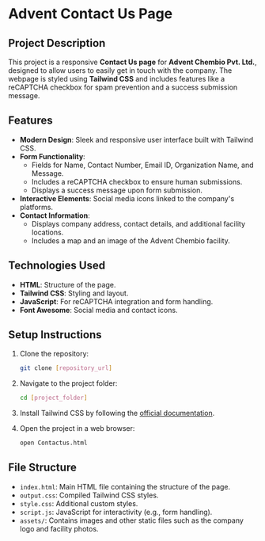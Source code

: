 # Advent Contact Us Page

## Project Description

This project is a responsive **Contact Us page** for **Advent Chembio Pvt. Ltd.**, designed to allow users to easily get in touch with the company. The webpage is styled using **Tailwind CSS** and includes features like a reCAPTCHA checkbox for spam prevention and a success submission message.

## Features

- **Modern Design**: Sleek and responsive user interface built with Tailwind CSS.
- **Form Functionality**:
  - Fields for Name, Contact Number, Email ID, Organization Name, and Message.
  - Includes a reCAPTCHA checkbox to ensure human submissions.
  - Displays a success message upon form submission.
- **Interactive Elements**: Social media icons linked to the company's platforms.
- **Contact Information**:
  - Displays company address, contact details, and additional facility locations.
  - Includes a map and an image of the Advent Chembio facility.

## Technologies Used

- **HTML**: Structure of the page.
- **Tailwind CSS**: Styling and layout.
- **JavaScript**: For reCAPTCHA integration and form handling.
- **Font Awesome**: Social media and contact icons.

## Setup Instructions

1. Clone the repository:

   ```bash
   git clone [repository_url]
   ```

2. Navigate to the project folder:

   ```bash
   cd [project_folder]
   ```

3. Install Tailwind CSS by following the [official documentation](https://tailwindcss.com/docs/installation).

4. Open the project in a web browser:
   ```bash
   open Contactus.html
   ```

## File Structure

- `index.html`: Main HTML file containing the structure of the page.
- `output.css`: Compiled Tailwind CSS styles.
- `style.css`: Additional custom styles.
- `script.js`: JavaScript for interactivity (e.g., form handling).
- `assets/`: Contains images and other static files such as the company logo and facility photos.
